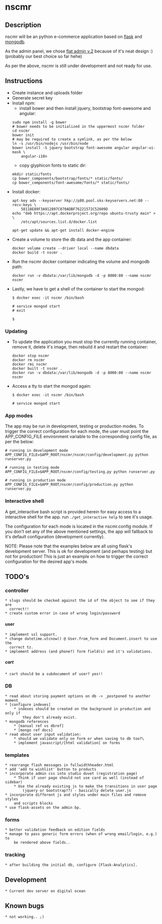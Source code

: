 # nscmr

## Description
nscmr will be an python e-commerce application based on [flask] and [mongodb].

As the admin panel, we chose [flat admin v.2] because of it's neat design :)
(probably our best choice so far hehe)

As per the above, nscmr is still under development and not ready for use.

## Instructions
* Create instance and uploads folder
* Generate secret key
* Install npm:
    * install bower and then install jquery, bootstrap font-awesome and angular:
    ```
    sudo npm install -g bower
    # bower needs to be initialized in the uppermost nscmr folder
    cd nscmr
    bower init
    # may be required to create a symlink, as per the below
    ln -s /usr/bin/nodejs /usr/bin/node
    bower install -S jquery bootstrap font-awesome angular angular-ui-mask \
        angular-i18n
    ```
    * copy glyphicon fonts to static dir:
    ```
    mkdir static/fonts
    cp bower_components/bootstrap/fonts/* static/fonts/
    cp bower_components/font-awesome/fonts/* static/fonts/
    ```
* Install docker:
    ```
    apt-key adv --keyserver hkp://p80.pool.sks-keyservers.net:80 --recv-keys \
        58118E89F3A912897C070ADBF76221572C52609D
    echo "deb https://apt.dockerproject.org/repo ubuntu-trusty main" > \
        /etc/apt/sources.list.d/docker.list

    apt-get update && apt-get install docker-engine

    ```
* Create a volume to store the db data and the app container:
    ```
    docker volume create --driver local --name dbdata
    docker build -t nscmr .
    ```
* Run the nscmr docker container indicating the volume and mongodb path:
    ```
    docker run -v dbdata:/var/lib/mongodb -d -p 8000:80 --name nscmr nscmr
    ```
* Lastly, we have to get a shell of the container to start the mongod:
    ```
    $ docker exec -it nscmr /bin/bash

    # service mongod start
    # exit

    $
    ```

### Updating
* To update the application you must stop the currently running container,
    remove it, delete it's image, then rebuild it and restart the container:
    ```
    docker stop nscmr
    docker rm nscmr
    docker rmi nscmr
    docker built -t nscmr .
    docker run -v dbdata:/var/lib/mongodb -d -p 8000:80 --name nscmr nscmr
    ```
* Access a tty to start the mongod again:
    ```
    $ docker exec -it nscmr /bin/bash

    # service mongod start
    ```

### App modes
The app may be run in development, testing or production modes. To trigger the
correct configuration for each mode, the user must point the APP_CONFIG_FILE
environment variable to the corresponding config file, as per the below:
```
# running in development mode
APP_CONFIG_FILE=$APP_ROOT/nscmr/nscmr/config/development.py python runserver.py

# running in testing mode
APP_CONFIG_FILE=$APP_ROOT/nscmr/config/testing.py python runserver.py

# running in production mode
APP_CONFIG_FILE=$APP_ROOT/nscmr/config/production.py python runserver.py
```

### Interactive shell
A get_interactive bash script is provided herein for easy access to a
interactive shell for the app. run `./get_interactive help` to see it's usage.

The configuration for each mode is located in the nscmr.config module. If you
don't set any of the above mentioned settings, the app will fallback to it's
default configuration (development currently).

NOTE: Please note that the examples below are all using flask's development
server. This is ok for development (and perhaps testing) but not for
production! This is just an example on how to trigger the correct configuration
for the desired app's mode.


## TODO's
### controller
    * slugs should be checked against the id of the object to see if they are
      correct!!
    * create custom error in case of wrong login/password

#### user
    * implement ssl support.
    * change datetime.utcnow() @ User.from_form and Document.insert to use the
      correct tz.
    * implement address (and phone?) form field(s) and it's validations.

##### cart
    * cart should be a subdocument of user? yes!!

### DB
    * read about storing payment options on db -> _postponed to another moment_
    * [configure indexes]
        * indexes should be created on the background in production and only if
            they don't already exist.
    * mongodb references
        * [manual ref vs dbref]
        * [mongo ref docs]
    * read about user input validation:
        * should we validate only on form or when saving to db too?\
        * implement javascript/[html validation] on forms

### templates
    * rearrange flash messages in fullwidthheader.html
    * add 'add to wishlist' button to products
    * incorporate admin css into studio duvet (registration page)
        * Think if user page should not use card as well (instead of sidebar)
        * Use the already existing js to make the transitions in user page
            (jquery or bootstrap??) - basically delete user.js
    * incorporate different js and styles under main files and remove styles
        and scripts blocks
    * use flask-assets on the admin bp.

### forms
    * better validation feedback on edition fields
    * manage to pass generic form errors (when of wrong email/login, e.g.) to
        be rendered above fields..

### tracking
    * after building the initial db, configure [Flask-Analytics].

## Development
    * Current dev server on digital ocean

## Known bugs
    * not working.. ;)

[flask]:http://flask.pocoo.org/
[mongodb]:https://www.mongodb.org/
[flat admin v.2]:https://github.com/tui2tone/flat-admin-bootstrap-templates

[send static files]:http://flask.pocoo.org/docs/0.10/api/
[auth]:https://github.com/raddevon/flask-permissions
[login/user management]:https://blog.openshift.com/use-flask-login-to-add-user-authentication-to-your-python-application/
[configure indexes]:https://docs.mongodb.org/manual/tutorial/create-indexes-to-support-queries/
[manual ref vs dbref]:http://dba.stackexchange.com/questions/82970/mongodb-manual-references-vs-dbref
[mongo ref docs]:https://docs.mongodb.org/manual/reference/database-references/#document-reference://docs.mongodb.org/manual/reference/database-references/#document-references

[Flask-Analytics]:https://github.com/citruspi/Flask-Analytics
[html validation]:https://developer.mozilla.org/en-US/docs/Web/Guide/HTML/HTML5/Constraint_validation
